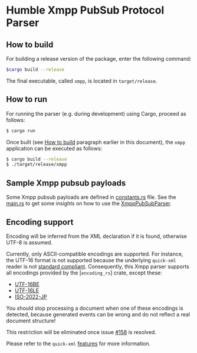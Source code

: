 # Humble Xmpp PubSub Protocol Parser

## How to build

For building a release version of the package, enter the following command:

```sh
$cargo build --release
```

The final executable, called `xmpp`, is located in `target/release`.

## How to run

For running the parser (e.g. during development) using Cargo, proceed as follows:

```sh
$ cargo run
```

Once built (see [How to build](#how-to-build) paragraph earlier in this document), the `xmpp` application can be executed as follows:

```sh
$ cargo build --release
$ ./target/release/xmpp
```

## Sample Xmpp pubsub payloads

Some Xmpp pubsub payloads are defined in [constants.rs](./src/constants.rs) file. See the [main.rs](./src/bin/main.rs) to get some insights on how to use the [XmppPubSubParser](./src/parser.rs).

## Encoding support

Encoding will be inferred from the XML declaration if it is found, otherwise UTF-8 is assumed.

Currently, only ASCII-compatible encodings are supported. For instance, the UTF-16 format is not supported because the underlying `quick-xml` reader is not [standard compliant]. Consequently, this Xmpp parser supports all encodings provided by the [`encoding_rs`] crate, except these:

- [UTF-16BE]
- [UTF-16LE]
- [ISO-2022-JP]

You should stop processing a document when one of these encodings is detected, because generated events can be wrong and do not reflect a real document structure!

This restriction will be eliminated once issue [#158] is resolved.

[standard compliant]: https://www.w3.org/TR/xml11/#charencoding
[UTF-16BE]: encoding_rs::UTF_16BE
[UTF-16LE]: encoding_rs::UTF_16LE
[ISO-2022-JP]: encoding_rs::ISO_2022_JP
[#158]: https://github.com/tafia/quick-xml/issues/158

Please refer to the `quick-xml` [features](https://github.com/tafia/quick-xml/blob/master/README.md#features) for more information.
